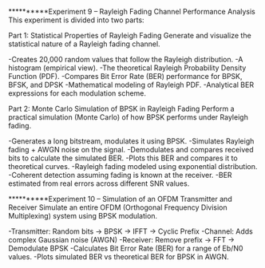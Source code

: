 **********Experiment 9 – Rayleigh Fading Channel Performance Analysis
This experiment is divided into two parts:

Part 1: Statistical Properties of Rayleigh Fading
Generate and visualize the statistical nature of a Rayleigh fading channel.

-Creates 20,000 random values that follow the Rayleigh distribution.
-A histogram (empirical view).
-The theoretical Rayleigh Probability Density Function (PDF).
-Compares Bit Error Rate (BER) performance for BPSK, BFSK, and DPSK 
-Mathematical modeling of Rayleigh PDF.
-Analytical BER expressions for each modulation scheme.

Part 2: Monte Carlo Simulation of BPSK in Rayleigh Fading
Perform a practical simulation (Monte Carlo) of how BPSK performs under Rayleigh fading.

-Generates a long bitstream, modulates it using BPSK.
-Simulates Rayleigh fading + AWGN noise on the signal.
-Demodulates and compares received bits to calculate the simulated BER.
-Plots this BER and compares it to theoretical curves.
-Rayleigh fading modeled using exponential distribution.
-Coherent detection assuming fading is known at the receiver.
-BER estimated from real errors across different SNR values.


**********Experiment 10 – Simulation of an OFDM Transmitter and Receiver
Simulate an entire OFDM (Orthogonal Frequency Division Multiplexing) system using BPSK modulation.

-Transmitter: Random bits → BPSK → IFFT → Cyclic Prefix
-Channel: Adds complex Gaussian noise (AWGN)
-Receiver: Remove prefix → FFT → Demodulate BPSK
-Calculates Bit Error Rate (BER) for a range of Eb/N0 values.
-Plots simulated BER vs theoretical BER for BPSK in AWGN.



